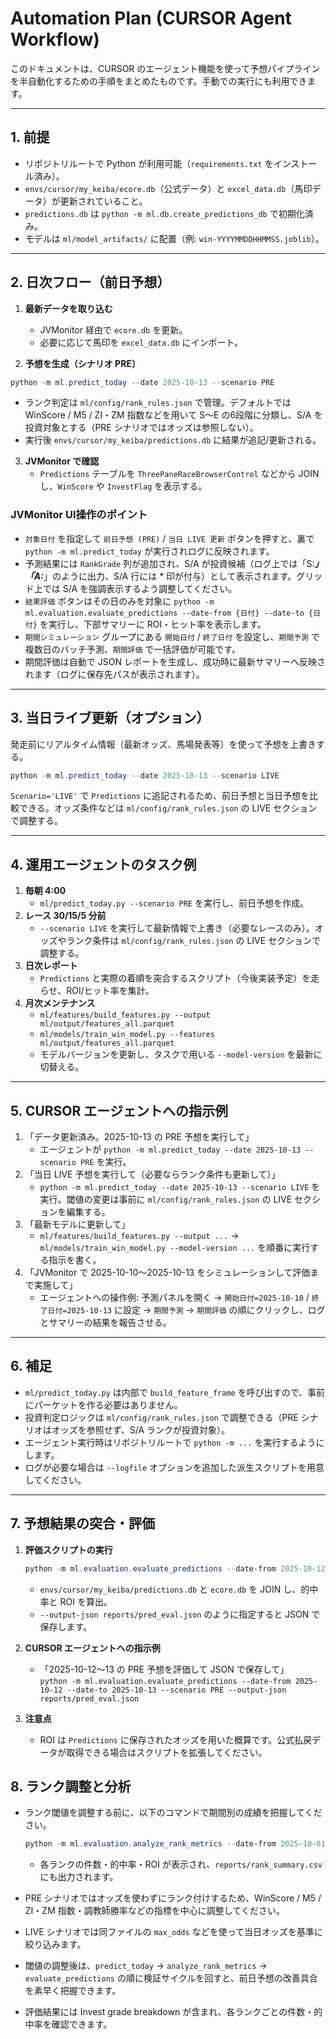 # Automation Plan (CURSOR Agent Workflow)

このドキュメントは、CURSOR のエージェント機能を使って予想パイプラインを半自動化するための手順をまとめたものです。手動での実行にも利用できます。

---

## 1. 前提

- リポジトリルートで Python が利用可能（`requirements.txt` をインストール済み）。
- `envs/cursor/my_keiba/ecore.db`（公式データ）と `excel_data.db`（馬印データ）が更新されていること。
- `predictions.db` は `python -m ml.db.create_predictions_db` で初期化済み。
- モデルは `ml/model_artifacts/` に配置（例: `win-YYYYMMDDHHMMSS.joblib`）。

---

## 2. 日次フロー（前日予想）

1. **最新データを取り込む**  
   - JVMonitor 経由で `ecore.db` を更新。  
   - 必要に応じて馬印を `excel_data.db` にインポート。

2. **予想を生成（シナリオ PRE）**  
```powershell
python -m ml.predict_today --date 2025-10-13 --scenario PRE
```
- ランク判定は `ml/config/rank_rules.json` で管理。デフォルトでは WinScore / M5 / ZI・ZM 指数などを用いて S～E の6段階に分類し、S/A を投資対象とする（PRE シナリオではオッズは参照しない）。
- 実行後 `envs/cursor/my_keiba/predictions.db` に結果が追記/更新される。

3. **JVMonitor で確認**  
   - `Predictions` テーブルを `ThreePaneRaceBrowserControl` などから JOIN し、`WinScore` や `InvestFlag` を表示する。

### JVMonitor UI操作のポイント

- `対象日付` を指定して `前日予想 (PRE)` / `当日 LIVE 更新` ボタンを押すと、裏で `python -m ml.predict_today` が実行されログに反映されます。
- 予測結果には `RankGrade` 列が追加され、S/A が投資候補（ログ上では「S:***」「A:***」のように出力、S/A 行には * 印が付与）として表示されます。グリッド上では S/A を強調表示するよう調整してください。
- `結果評価` ボタンはその日のみを対象に `python -m ml.evaluation.evaluate_predictions --date-from {日付} --date-to {日付}` を実行し、下部サマリーに ROI・ヒット率を表示します。
- `期間シミュレーション` グループにある `開始日付` / `終了日付` を設定し、`期間予測` で複数日のバッチ予測、`期間評価` で一括評価が可能です。
- 期間評価は自動で JSON レポートを生成し、成功時に最新サマリーへ反映されます（ログに保存先パスが表示されます）。

---

## 3. 当日ライブ更新（オプション）

発走前にリアルタイム情報（最新オッズ、馬場発表等）を使って予想を上書きする。

```powershell
python -m ml.predict_today --date 2025-10-13 --scenario LIVE
```

`Scenario='LIVE'` で `Predictions` に追記されるため、前日予想と当日予想を比較できる。オッズ条件などは `ml/config/rank_rules.json` の LIVE セクションで調整する。

---

## 4. 運用エージェントのタスク例

1. **毎朝 4:00**  
   - `ml/predict_today.py --scenario PRE` を実行し、前日予想を作成。
2. **レース 30/15/5 分前**  
   - `--scenario LIVE` を実行して最新情報で上書き（必要なレースのみ）。オッズやランク条件は `ml/config/rank_rules.json` の LIVE セクションで調整する。
3. **日次レポート**  
   - `Predictions` と実際の着順を突合するスクリプト（今後実装予定）を走らせ、ROI/ヒット率を集計。
4. **月次メンテナンス**  
   - `ml/features/build_features.py --output ml/output/features_all.parquet`  
   - `ml/models/train_win_model.py --features ml/output/features_all.parquet`  
   - モデルバージョンを更新し、タスクで用いる `--model-version` を最新に切替える。

---

## 5. CURSOR エージェントへの指示例

1. 「データ更新済み。2025-10-13 の PRE 予想を実行して」  
   - エージェントが `python -m ml.predict_today --date 2025-10-13 --scenario PRE` を実行。
2. 「当日 LIVE 予想を実行して（必要ならランク条件も更新して）」  
   - `python -m ml.predict_today --date 2025-10-13 --scenario LIVE` を実行。閾値の変更は事前に `ml/config/rank_rules.json` の LIVE セクションを編集する。
3. 「最新モデルに更新して」  
   - `ml/features/build_features.py --output ...` → `ml/models/train_win_model.py --model-version ...` を順番に実行する指示を書く。
4. 「JVMonitor で 2025-10-10〜2025-10-13 をシミュレーションして評価まで実施して」  
   - エージェントへの操作例: 予測パネルを開く → `開始日付=2025-10-10` / `終了日付=2025-10-13` に設定 → `期間予測` → `期間評価` の順にクリックし、ログとサマリーの結果を報告させる。

---

## 6. 補足

- `ml/predict_today.py` は内部で `build_feature_frame` を呼び出すので、事前にパーケットを作る必要はありません。  
- 投資判定ロジックは `ml/config/rank_rules.json` で調整できる（PRE シナリオはオッズを参照せず、S/A ランクが投資対象）。
- エージェント実行時はリポジトリルートで `python -m ...` を実行するようにします。  
- ログが必要な場合は `--logfile` オプションを追加した派生スクリプトを用意してください。
---

## 7. 予想結果の突合・評価

1. **評価スクリプトの実行**  
   ```powershell
   python -m ml.evaluation.evaluate_predictions --date-from 2025-10-12 --date-to 2025-10-13 --scenario PRE
   ```
   - `envs/cursor/my_keiba/predictions.db` と `ecore.db` を JOIN し、的中率と ROI を算出。
   - `--output-json reports/pred_eval.json` のように指定すると JSON で保存します。

2. **CURSOR エージェントへの指示例**  
   - 「2025-10-12〜13 の PRE 予想を評価して JSON で保存して」  
     `python -m ml.evaluation.evaluate_predictions --date-from 2025-10-12 --date-to 2025-10-13 --scenario PRE --output-json reports/pred_eval.json`

3. **注意点**  
   - ROI は `Predictions` に保存されたオッズを用いた概算です。公式払戻データが取得できる場合はスクリプトを拡張してください。

## 8. ランク調整と分析

- ランク閾値を調整する前に、以下のコマンドで期間別の成績を把握してください。
  ```powershell
  python -m ml.evaluation.analyze_rank_metrics --date-from 2025-10-01 --date-to 2025-10-13 --scenario PRE --output-csv reports/rank_summary.csv
  ```
  - 各ランクの件数・的中率・ROI が表示され、`reports/rank_summary.csv` にも出力されます。
- PRE シナリオではオッズを使わずにランク付けするため、WinScore / M5 / ZI・ZM 指数・調教師勝率などの指標を中心に調整してください。
- LIVE シナリオでは同ファイルの `max_odds` などを使って当日オッズを基準に絞り込みます。
- 閾値の調整後は、`predict_today` → `analyze_rank_metrics` → `evaluate_predictions` の順に検証サイクルを回すと、前日予想の改善具合を素早く把握できます。

- 評価結果には Invest grade breakdown が含まれ、各ランクごとの件数・的中率を確認できます。
